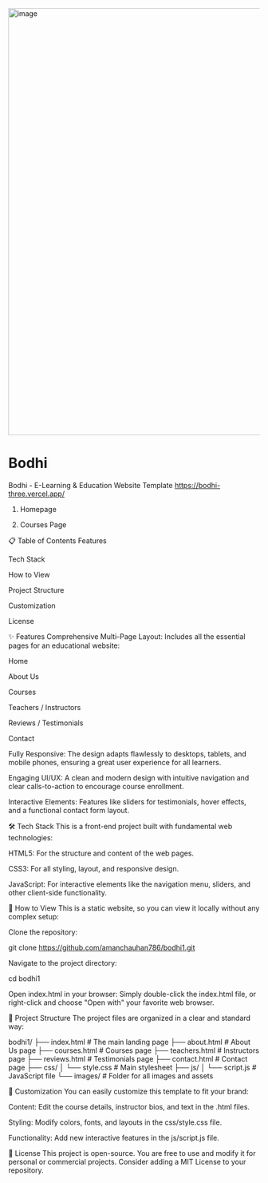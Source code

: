 <img width="1877" height="855" alt="image" src="https://github.com/user-attachments/assets/92b8d678-9dfc-4178-9318-57d84c510484" />

# Bodhi
Bodhi - E-Learning & Education Website Template
https://bodhi-three.vercel.app/
1. Homepage

2. Courses Page

📋 Table of Contents
Features

Tech Stack

How to View

Project Structure

Customization

License

✨ Features
Comprehensive Multi-Page Layout: Includes all the essential pages for an educational website:

Home

About Us

Courses

Teachers / Instructors

Reviews / Testimonials

Contact

Fully Responsive: The design adapts flawlessly to desktops, tablets, and mobile phones, ensuring a great user experience for all learners.

Engaging UI/UX: A clean and modern design with intuitive navigation and clear calls-to-action to encourage course enrollment.

Interactive Elements: Features like sliders for testimonials, hover effects, and a functional contact form layout.

🛠️ Tech Stack
This is a front-end project built with fundamental web technologies:

HTML5: For the structure and content of the web pages.

CSS3: For all styling, layout, and responsive design.

JavaScript: For interactive elements like the navigation menu, sliders, and other client-side functionality.

🚀 How to View
This is a static website, so you can view it locally without any complex setup:

Clone the repository:

git clone https://github.com/amanchauhan786/bodhi1.git

Navigate to the project directory:

cd bodhi1

Open index.html in your browser:
Simply double-click the index.html file, or right-click and choose "Open with" your favorite web browser.

📁 Project Structure
The project files are organized in a clear and standard way:

bodhi1/
├── index.html      # The main landing page
├── about.html      # About Us page
├── courses.html    # Courses page
├── teachers.html   # Instructors page
├── reviews.html    # Testimonials page
├── contact.html    # Contact page
├── css/
│   └── style.css   # Main stylesheet
├── js/
│   └── script.js   # JavaScript file
└── images/         # Folder for all images and assets

🎨 Customization
You can easily customize this template to fit your brand:

Content: Edit the course details, instructor bios, and text in the .html files.

Styling: Modify colors, fonts, and layouts in the css/style.css file.

Functionality: Add new interactive features in the js/script.js file.

📄 License
This project is open-source. You are free to use and modify it for personal or commercial projects. Consider adding a MIT License to your repository.
